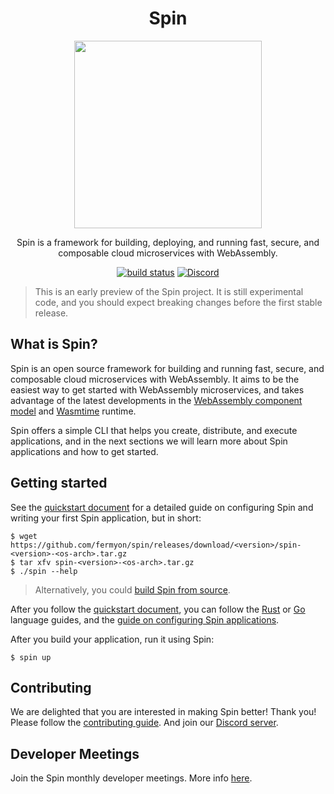 <div align="center">
  <h1>Spin</h1>
  <img src="./docs/static/image/spin.png" width="300"/>
  <p>Spin is a framework for building, deploying, and running fast, secure, and composable cloud microservices with WebAssembly.</p>
      <a href="https://github.com/fermyon/spin/actions/workflows/build.yml"><img src="https://github.com/fermyon/spin/actions/workflows/build.yml/badge.svg" alt="build status" /></a>
      <a href="https://discord.gg/eGN8saYqCk"><img alt="Discord" src="https://img.shields.io/discord/926888690310053918?label=Discord"></a>
</div>

> This is an early preview of the Spin project. It is still experimental code,
> and you should expect breaking changes before the first stable release.

## What is Spin?

Spin is an open source framework for building and running fast, secure, and
composable cloud microservices with WebAssembly. It aims to be the easiest way
to get started with WebAssembly microservices, and takes advantage of the latest
developments in the
[WebAssembly component model](https://github.com/WebAssembly/component-model)
and [Wasmtime](https://wasmtime.dev/) runtime.

Spin offers a simple CLI that helps you create, distribute, and execute
applications, and in the next sections we will learn more about Spin
applications and how to get started.

## Getting started

See the [quickstart document](https://spin.fermyon.dev/quickstart/) for a detailed
guide on configuring Spin and writing your first Spin application, but in short:

```
$ wget https://github.com/fermyon/spin/releases/download/<version>/spin-<version>-<os-arch>.tar.gz
$ tar xfv spin-<version>-<os-arch>.tar.gz
$ ./spin --help
```

> Alternatively, you could [build Spin from source](https://spin.fermyon.dev/contributing/).

After you follow the [quickstart document](https://spin.fermyon.dev/quickstart/),
you can follow the
[Rust](https://spin.fermyon.dev/rust-components/) or [Go](https://spin.fermyon.dev/go-components/)
language guides, and the [guide on configuring Spin applications](https://spin.fermyon.dev/configuration/).

After you build your application, run it using Spin:

```
$ spin up
```

## Contributing

We are delighted that you are interested in making Spin better! Thank you!
Please follow the [contributing guide](./docs/content/contributing.md).
And join our [Discord server](https://discord.gg/eGN8saYqCk).

## Developer Meetings

Join the Spin monthly developer meetings. More info [here](https://hackmd.io/@radu/H1od0apSc).
